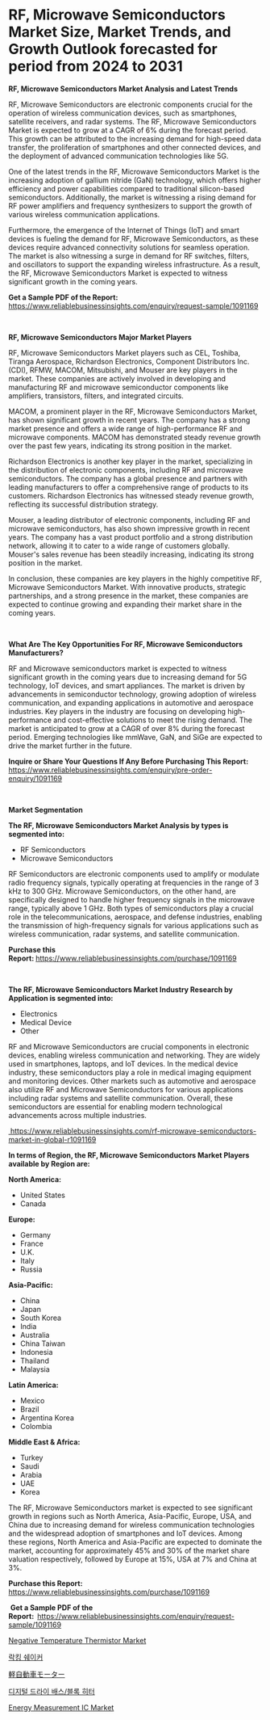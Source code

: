 <p><h1>RF, Microwave Semiconductors Market Size, Market Trends, and Growth Outlook forecasted for period from 2024 to 2031</h1></p><p><strong>RF, Microwave Semiconductors Market Analysis and Latest Trends</strong></p>
<p><p>RF, Microwave Semiconductors are electronic components crucial for the operation of wireless communication devices, such as smartphones, satellite receivers, and radar systems. The RF, Microwave Semiconductors Market is expected to grow at a CAGR of 6% during the forecast period. This growth can be attributed to the increasing demand for high-speed data transfer, the proliferation of smartphones and other connected devices, and the deployment of advanced communication technologies like 5G.</p><p>One of the latest trends in the RF, Microwave Semiconductors Market is the increasing adoption of gallium nitride (GaN) technology, which offers higher efficiency and power capabilities compared to traditional silicon-based semiconductors. Additionally, the market is witnessing a rising demand for RF power amplifiers and frequency synthesizers to support the growth of various wireless communication applications.</p><p>Furthermore, the emergence of the Internet of Things (IoT) and smart devices is fueling the demand for RF, Microwave Semiconductors, as these devices require advanced connectivity solutions for seamless operation. The market is also witnessing a surge in demand for RF switches, filters, and oscillators to support the expanding wireless infrastructure. As a result, the RF, Microwave Semiconductors Market is expected to witness significant growth in the coming years.</p></p>
<p><strong>Get a Sample PDF of the Report:&nbsp;</strong> <a href="https://www.reliablebusinessinsights.com/enquiry/request-sample/1091169">https://www.reliablebusinessinsights.com/enquiry/request-sample/1091169</a></p>
<p>&nbsp;</p>
<p><strong>RF, Microwave Semiconductors Major Market Players</strong></p>
<p><p>RF, Microwave Semiconductors Market players such as CEL, Toshiba, Tiranga Aerospace, Richardson Electronics, Component Distributors Inc. (CDI), RFMW, MACOM, Mitsubishi, and Mouser are key players in the market. These companies are actively involved in developing and manufacturing RF and microwave semiconductor components like amplifiers, transistors, filters, and integrated circuits.</p><p>MACOM, a prominent player in the RF, Microwave Semiconductors Market, has shown significant growth in recent years. The company has a strong market presence and offers a wide range of high-performance RF and microwave components. MACOM has demonstrated steady revenue growth over the past few years, indicating its strong position in the market.</p><p>Richardson Electronics is another key player in the market, specializing in the distribution of electronic components, including RF and microwave semiconductors. The company has a global presence and partners with leading manufacturers to offer a comprehensive range of products to its customers. Richardson Electronics has witnessed steady revenue growth, reflecting its successful distribution strategy.</p><p>Mouser, a leading distributor of electronic components, including RF and microwave semiconductors, has also shown impressive growth in recent years. The company has a vast product portfolio and a strong distribution network, allowing it to cater to a wide range of customers globally. Mouser's sales revenue has been steadily increasing, indicating its strong position in the market.</p><p>In conclusion, these companies are key players in the highly competitive RF, Microwave Semiconductors Market. With innovative products, strategic partnerships, and a strong presence in the market, these companies are expected to continue growing and expanding their market share in the coming years.</p></p>
<p>&nbsp;</p>
<p><strong>What Are The Key Opportunities For RF, Microwave Semiconductors Manufacturers?</strong></p>
<p><p>RF and Microwave semiconductors market is expected to witness significant growth in the coming years due to increasing demand for 5G technology, IoT devices, and smart appliances. The market is driven by advancements in semiconductor technology, growing adoption of wireless communication, and expanding applications in automotive and aerospace industries. Key players in the industry are focusing on developing high-performance and cost-effective solutions to meet the rising demand. The market is anticipated to grow at a CAGR of over 8% during the forecast period. Emerging technologies like mmWave, GaN, and SiGe are expected to drive the market further in the future.</p></p>
<p><strong>Inquire or Share Your Questions If Any Before Purchasing This Report:</strong> <a href="https://www.reliablebusinessinsights.com/enquiry/pre-order-enquiry/1091169">https://www.reliablebusinessinsights.com/enquiry/pre-order-enquiry/1091169</a></p>
<p>&nbsp;</p>
<p><strong>Market Segmentation</strong></p>
<p><strong>The RF, Microwave Semiconductors Market Analysis by types is segmented into:</strong></p>
<p><ul><li>RF Semiconductors</li><li>Microwave Semiconductors</li></ul></p>
<p><p>RF Semiconductors are electronic components used to amplify or modulate radio frequency signals, typically operating at frequencies in the range of 3 kHz to 300 GHz. Microwave Semiconductors, on the other hand, are specifically designed to handle higher frequency signals in the microwave range, typically above 1 GHz. Both types of semiconductors play a crucial role in the telecommunications, aerospace, and defense industries, enabling the transmission of high-frequency signals for various applications such as wireless communication, radar systems, and satellite communication.</p></p>
<p><strong>Purchase this Report:&nbsp;</strong><a href="https://www.reliablebusinessinsights.com/purchase/1091169">https://www.reliablebusinessinsights.com/purchase/1091169</a></p>
<p>&nbsp;</p>
<p><strong>The RF, Microwave Semiconductors Market Industry Research by Application is segmented into:</strong></p>
<p><ul><li>Electronics</li><li>Medical Device</li><li>Other</li></ul></p>
<p><p>RF and Microwave Semiconductors are crucial components in electronic devices, enabling wireless communication and networking. They are widely used in smartphones, laptops, and IoT devices. In the medical device industry, these semiconductors play a role in medical imaging equipment and monitoring devices. Other markets such as automotive and aerospace also utilize RF and Microwave Semiconductors for various applications including radar systems and satellite communication. Overall, these semiconductors are essential for enabling modern technological advancements across multiple industries.</p></p>
<p><a href="https://www.reliablebusinessinsights.com/rf-microwave-semiconductors-market-in-global-r1091169">&nbsp;https://www.reliablebusinessinsights.com/rf-microwave-semiconductors-market-in-global-r1091169</a></p>
<p><strong>In terms of Region, the RF, Microwave Semiconductors Market Players available by Region are:</strong></p>
<p>
    <p> <strong> North America: </strong>
        <ul>
            <li>United States</li>
            <li>Canada</li>
        </ul>
        </p> 
    <p> <strong> Europe: </strong>
        <ul>
            <li>Germany</li>
            <li>France</li>
            <li>U.K.</li>
            <li>Italy</li>
            <li>Russia</li>
        </ul>
        </p> 
    <p> <strong> Asia-Pacific: </strong>
        <ul>
            <li>China</li>
            <li>Japan</li>
            <li>South Korea</li>
            <li>India</li>
            <li>Australia</li>
            <li>China Taiwan</li>
            <li>Indonesia</li>
            <li>Thailand</li>
            <li>Malaysia</li>
        </ul>
        </p> 
    <p> <strong> Latin America: </strong>
        <ul>
            <li>Mexico</li>
            <li>Brazil</li>
            <li>Argentina Korea</li>
            <li>Colombia</li>
        </ul>
        </p> 
    <p> <strong> Middle East & Africa: </strong>
        <ul>
            <li>Turkey</li>
            <li>Saudi</li>
            <li>Arabia</li>
            <li>UAE</li>
            <li>Korea</li>
        </ul>
    </p>
    </p>
<p><p>The RF, Microwave Semiconductors market is expected to see significant growth in regions such as North America, Asia-Pacific, Europe, USA, and China due to increasing demand for wireless communication technologies and the widespread adoption of smartphones and IoT devices. Among these regions, North America and Asia-Pacific are expected to dominate the market, accounting for approximately 45% and 30% of the market share valuation respectively, followed by Europe at 15%, USA at 7% and China at 3%.</p></p>
<p><strong>Purchase this Report: </strong><a href="https://www.reliablebusinessinsights.com/purchase/1091169">https://www.reliablebusinessinsights.com/purchase/1091169</a></p>
<p>&nbsp;<strong>Get a Sample PDF of the Report:&nbsp;&nbsp;</strong><a href="https://www.reliablebusinessinsights.com/enquiry/request-sample/1091169">https://www.reliablebusinessinsights.com/enquiry/request-sample/1091169</a></p>
<p><strong></strong></p>
<p><p><a href="https://github.com/bmorecock/Market-Research-Report-List-4/blob/main/negative-temperature-thermistor-market.md">Negative Temperature Thermistor Market</a></p><p><a href="https://github.com/ZacharyScthmitt4465/Market-Research-Report-List-2/blob/main/1705928158101.md">락킹 쉐이커</a></p><p><a href="https://github.com/LizaHeller2023/Market-Research-Report-List-1/blob/main/6222843148679.md">軽自動車モーター</a></p><p><a href="https://github.com/giancarlo642004/Market-Research-Report-List-1/blob/main/8571350158102.md">디지털 드라이 배스/블록 히터</a></p><p><a href="https://github.com/jsmusil/Market-Research-Report-List-4/blob/main/energy-measurement-ic-market.md">Energy Measurement IC Market</a></p></p>